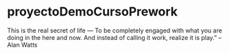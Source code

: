 # proyectoDemoCursoPrework
<!DOCTYPE html>
<html lang="en">
    <head>
        <meta charset="UTF-8">
        <meta http-equiv="X-UA-Compatibile" content="IE=edge">
        <meta name="viewport" content="width=deviace-width,initial-scale=1.0">
        <title>PRUEBA</title>
    </head>
    <body>
        <p>
            This is the real secret of life — To be completely engaged with what you are doing in the here and now.
             And instead of calling it work, realize it is play.” – Alan Watts
        </p>
    </body>

</html>

